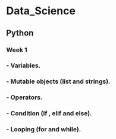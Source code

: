 # Data_Science
## Python 
###    Week 1
###        - Variables.
###        - Mutable objects (list and strings).
###        - Operators.
###        - Condition (if , elif and else).
###        - Looping (for and while).
